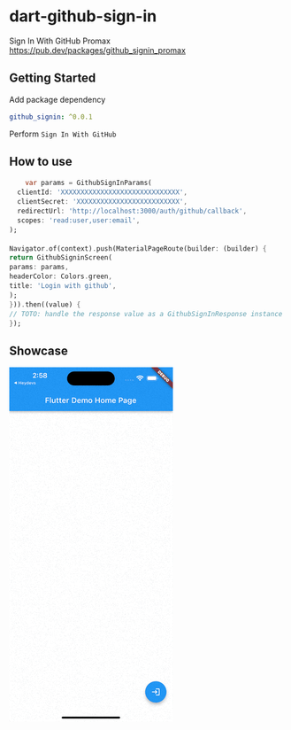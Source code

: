 # dart-github-sign-in
Sign In With GitHub Promax
https://pub.dev/packages/github_signin_promax

## Getting Started

Add package dependency

```yaml
github_signin: ^0.0.1
```

Perform `Sign In With GitHub`
## How to use
```dart
    var params = GithubSignInParams(
  clientId: 'XXXXXXXXXXXXXXXXXXXXXXXXXXXXXX',
  clientSecret: 'XXXXXXXXXXXXXXXXXXXXXXXXXX',
  redirectUrl: 'http://localhost:3000/auth/github/callback',
  scopes: 'read:user,user:email',
);

Navigator.of(context).push(MaterialPageRoute(builder: (builder) {
return GithubSigninScreen(
params: params,
headerColor: Colors.green,
title: 'Login with github',
);
})).then((value) {
// TOTO: handle the response value as a GithubSignInResponse instance
});

```


## Showcase

![Showcase](https://raw.githubusercontent.com/developerfect/github_signin/main/showcase/showcase.gif)